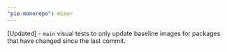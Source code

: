 ```yaml
---
"pie-monorepo": minor
---
```


[Updated] - `main` visual tests to only update baseline images for packages that have changed since the last commit.